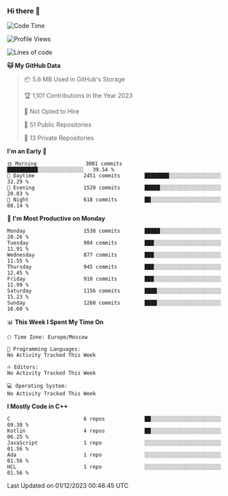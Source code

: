 ### Hi there 👋

<!--
**SemenMartynov/SemenMartynov** is a ✨ _special_ ✨ repository because its `README.md` (this file) appears on your GitHub profile.

Here are some ideas to get you started:

- 🔭 I’m currently working on ...
- 🌱 I’m currently learning ...
- 👯 I’m looking to collaborate on ...
- 🤔 I’m looking for help with ...
- 💬 Ask me about ...
- 📫 How to reach me: ...
- 😄 Pronouns: ...
- ⚡ Fun fact: ...
-->

<!--START_SECTION:waka-->
![Code Time](http://img.shields.io/badge/Code%20Time-0%20secs-blue)

![Profile Views](http://img.shields.io/badge/Profile%20Views-0-blue)

![Lines of code](https://img.shields.io/badge/From%20Hello%20World%20I%27ve%20Written-6.8%20million%20lines%20of%20code-blue)

**🐱 My GitHub Data** 

> 📦 5.6 MB Used in GitHub's Storage 
 > 
> 🏆 1,101 Contributions in the Year 2023
 > 
> 🚫 Not Opted to Hire
 > 
> 📜 51 Public Repositories 
 > 
> 🔑 13 Private Repositories 
 > 
**I'm an Early 🐤** 

```text
🌞 Morning                3001 commits        ██████████░░░░░░░░░░░░░░░   39.54 % 
🌆 Daytime                2451 commits        ████████░░░░░░░░░░░░░░░░░   32.29 % 
🌃 Evening                1520 commits        █████░░░░░░░░░░░░░░░░░░░░   20.03 % 
🌙 Night                  618 commits         ██░░░░░░░░░░░░░░░░░░░░░░░   08.14 % 
```
📅 **I'm Most Productive on Monday** 

```text
Monday                   1538 commits        █████░░░░░░░░░░░░░░░░░░░░   20.26 % 
Tuesday                  904 commits         ███░░░░░░░░░░░░░░░░░░░░░░   11.91 % 
Wednesday                877 commits         ███░░░░░░░░░░░░░░░░░░░░░░   11.55 % 
Thursday                 945 commits         ███░░░░░░░░░░░░░░░░░░░░░░   12.45 % 
Friday                   910 commits         ███░░░░░░░░░░░░░░░░░░░░░░   11.99 % 
Saturday                 1156 commits        ████░░░░░░░░░░░░░░░░░░░░░   15.23 % 
Sunday                   1260 commits        ████░░░░░░░░░░░░░░░░░░░░░   16.60 % 
```


📊 **This Week I Spent My Time On** 

```text
🕑︎ Time Zone: Europe/Moscow

💬 Programming Languages: 
No Activity Tracked This Week

🔥 Editors: 
No Activity Tracked This Week

💻 Operating System: 
No Activity Tracked This Week
```

**I Mostly Code in C++** 

```text
C                        6 repos             ██░░░░░░░░░░░░░░░░░░░░░░░   09.38 % 
Kotlin                   4 repos             ██░░░░░░░░░░░░░░░░░░░░░░░   06.25 % 
JavaScript               1 repo              ░░░░░░░░░░░░░░░░░░░░░░░░░   01.56 % 
Ada                      1 repo              ░░░░░░░░░░░░░░░░░░░░░░░░░   01.56 % 
HCL                      1 repo              ░░░░░░░░░░░░░░░░░░░░░░░░░   01.56 % 
```




 Last Updated on 01/12/2023 00:46:45 UTC
<!--END_SECTION:waka-->